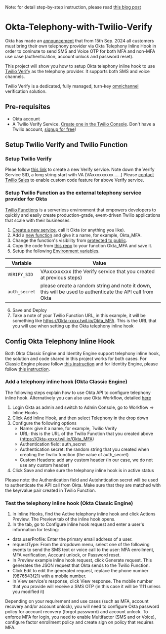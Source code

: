 
Note: for detail step-by-step instruction, please read [this blog post](https://www.twilio.com/en-us/blog/okta-byot-verify)

# Okta-Telephony-with-Twilio-Verify
Okta has made an [announcement](https://support.okta.com/help/s/article/bring-your-own-telephony-required-for-sms-and-voice) that from 15th Sep. 2024 all customers must bring their own telephony provider via Okta Telephony Inline Hook in order to coninute to send SMS and Voice OTP for both MFA and non-MFA use case (authentication, account unlock and password reset). 

This project will show you how to setup Okta telephony inline hook to use [Twilio Verify](https://www.twilio.com/docs/verify/api) as the telephony provider. It supports both SMS and voice channels. 

Twilio Verify is a dedicated, fully managed, turn-key [omnichannel](https://www.twilio.com/docs/verify/authentication-channels) verification solution. 

## Pre-requisites
* Okta account
* A Twilio Verify Service. [Create one in the Twilio Console](https://www.twilio.com/console/verify/services). Don't have a Twilio account, [signup for free](https://www.twilio.com/try-twilio)!

## Setup Twilio Verify and Twilio Function
### Setup Twilio Verify
Pleae follow [this link](https://www.twilio.com/console/verify/services) to create a new Verify service. Note down the Verify Service SID, a long string start with VA (VAxxxxxxxxx......)
Please [contact Twilio Sales](https://www.twilio.com/help/sales) to enable custom code feature for above Verify service. 
### Setup Twilio Function as the external telephony service provider for Okta
[Twilio Functions](https://www.twilio.com/docs/runtime/functions) is a serverless environment that empowers developers to quickly and easily create production-grade, event-driven Twilio applications that scale with their businesses.
1. [Create a new service](https://www.twilio.com/docs/runtime/functions/create-service), call it Okta (or anything you like).
2. Add a [new function](https://www.twilio.com/docs/runtime/functions/functions-editor) and give it a name, for example, Okta_MFA. 
3. Change the function's visibility from [protected to public](https://www.twilio.com/docs/runtime/functions-assets-api/api/understanding-visibility-public-private-and-protected-functions-and-assets).
4. Copy the code from [this repo](https://github.com/mingchaoma/Okta-Telephony-with-Twilio-Verify/blob/main/functions/Okta_Twilio_Verify.js) to your function Okta_MFA and save it.
5. Setup the following [Environment variables](https://www.twilio.com/docs/runtime/functions/variables).

Variable | Value 
--- | --- 
`VERIFY_SID`| VAxxxxxxxxx (the Verify service that you created at previous steps) 
`auth_secret`| please create a random string and note it down, this will be used to authenticate the API call from Okta 

6. Save and Deploy
7. Take a note of your Twilio Function URL, in this example, it will be something like https://Okta-xxxx.twil.io/Okta_MFA. This is the URL that you will use when setting up the Okta telephony inline hook

## Config Okta Telephony Inline Hook
Both Okta Classic Engine and Identity Engine support telephony inline hook, the solution and code shared in this project works for both cases. For Classic Engine please follow [this instruction](https://help.okta.com/en-us/content/topics/telephony/telephony-how-to-tasks.htm) and for Identity Engine, please follow [this instruction](https://help.okta.com/oie/en-us/content/topics/telephony/telephony-how-to-tasks.htm). 

### Add a telephony inline hook (Okta Classic Engine) 
The following steps explain how to use Okta API to configure telephony inline hook. Alternatively you can also use Okta Workflow, detailed [here](https://help.okta.com/en-us/content/topics/telephony/workflows-for-telephony.htm)

1. Login Okta as admin and switch to Admin Console, go to Workflow => Inline Hooks
2. Click Add Inline Hook, and then select Telephony in the drop down
3. Configure the following options
   * Name: give it a name, for example, Twilio Verify
   * URL: this is the URL of the Twilio Function that you created above (https://Okta-xxxx.twil.io/Okta_MFA)
   * Authentication field: auth_secret
   * Authentication secret: the random string that you created when creating the Twilio function (the value of auth_secret)
   * Custom Headers: add any custom header (in our case, we do not use any custom header)
4. Click Save and make sure the telephony inline hook is in active status

Please note: the Authentication field and Autehntication secret will be used to authenticate the API call from Okta. Make sure that they are matched with the key/value pair created in Twilio Function.

### Test the telephony inline hook (Okta Classic Engine) 
1. In Inline Hooks, find the Active telephony inline hook and click Actions Preview. The Preview tab of the inline hook opens.
2. In the tab, go to Configure inline hook request and enter a user's information for testing:
  * data.userProfile: Enter the primary email address of a user.
  * requestType: From the dropdown menu, select one of the following events to send the SMS text or voice call to the user: MFA enrollment, MFA verification, Account unlock, or Password reset.
  * In Preview example inline hook request, click Generate request. This generates the JSON request that Okta sends to the Twilio Function.
  * Click Edit to edit the generated request, replace the phone number (9876543f21) with a mobile number.
  * In View service's response, click View response. The mobile number that you provide will receive a SMS OTP (in this case it will be 1111 unless you modified it)

Depending on your requirement and use cases (such as MFA, account recovery and/or account unlock), you will need to configure Okta password policy for account recovery (forgot password) and account unlock. To enforce MFA for login, you need to enable Multifactor (SMS and or Voice), configure factor enrollment policy and create sign on policy that requires MFA. 

